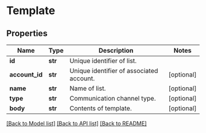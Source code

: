 # Template

## Properties
Name | Type | Description | Notes
------------ | ------------- | ------------- | -------------
**id** | **str** | Unique identifier of list. | 
**account_id** | **str** | Unique identifier of associated account. | [optional] 
**name** | **str** | Name of list. | [optional] 
**type** | **str** | Communication channel type. | [optional] 
**body** | **str** | Contents of template. | [optional] 

[[Back to Model list]](../README.md#documentation-for-models) [[Back to API list]](../README.md#documentation-for-api-endpoints) [[Back to README]](../README.md)


